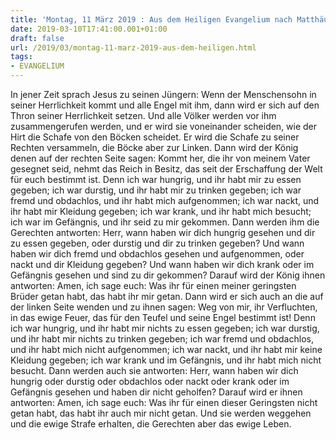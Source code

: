 ```yaml
---
title: 'Montag, 11 März 2019 : Aus dem Heiligen Evangelium nach Matthäus - Mt 25,31-46.'
date: 2019-03-10T17:41:00.001+01:00
draft: false
url: /2019/03/montag-11-marz-2019-aus-dem-heiligen.html
tags: 
- EVANGELIUM
---
```


In jener Zeit sprach Jesus zu seinen Jüngern: Wenn der Menschensohn in seiner Herrlichkeit kommt und alle Engel mit ihm, dann wird er sich auf den Thron seiner Herrlichkeit setzen. Und alle Völker werden vor ihm zusammengerufen werden, und er wird sie voneinander scheiden, wie der Hirt die Schafe von den Böcken scheidet. Er wird die Schafe zu seiner Rechten versammeln, die Böcke aber zur Linken. Dann wird der König denen auf der rechten Seite sagen: Kommt her, die ihr von meinem Vater gesegnet seid, nehmt das Reich in Besitz, das seit der Erschaffung der Welt für euch bestimmt ist. Denn ich war hungrig, und ihr habt mir zu essen gegeben; ich war durstig, und ihr habt mir zu trinken gegeben; ich war fremd und obdachlos, und ihr habt mich aufgenommen; ich war nackt, und ihr habt mir Kleidung gegeben; ich war krank, und ihr habt mich besucht; ich war im Gefängnis, und ihr seid zu mir gekommen. Dann werden ihm die Gerechten antworten: Herr, wann haben wir dich hungrig gesehen und dir zu essen gegeben, oder durstig und dir zu trinken gegeben? Und wann haben wir dich fremd und obdachlos gesehen und aufgenommen, oder nackt und dir Kleidung gegeben? Und wann haben wir dich krank oder im Gefängnis gesehen und sind zu dir gekommen? Darauf wird der König ihnen antworten: Amen, ich sage euch: Was ihr für einen meiner geringsten Brüder getan habt, das habt ihr mir getan. Dann wird er sich auch an die auf der linken Seite wenden und zu ihnen sagen: Weg von mir, ihr Verfluchten, in das ewige Feuer, das für den Teufel und seine Engel bestimmt ist! Denn ich war hungrig, und ihr habt mir nichts zu essen gegeben; ich war durstig, und ihr habt mir nichts zu trinken gegeben; ich war fremd und obdachlos, und ihr habt mich nicht aufgenommen; ich war nackt, und ihr habt mir keine Kleidung gegeben; ich war krank und im Gefängnis, und ihr habt mich nicht besucht. Dann werden auch sie antworten: Herr, wann haben wir dich hungrig oder durstig oder obdachlos oder nackt oder krank oder im Gefängnis gesehen und haben dir nicht geholfen? Darauf wird er ihnen antworten: Amen, ich sage euch: Was ihr für einen dieser Geringsten nicht getan habt, das habt ihr auch mir nicht getan. Und sie werden weggehen und die ewige Strafe erhalten, die Gerechten aber das ewige Leben.